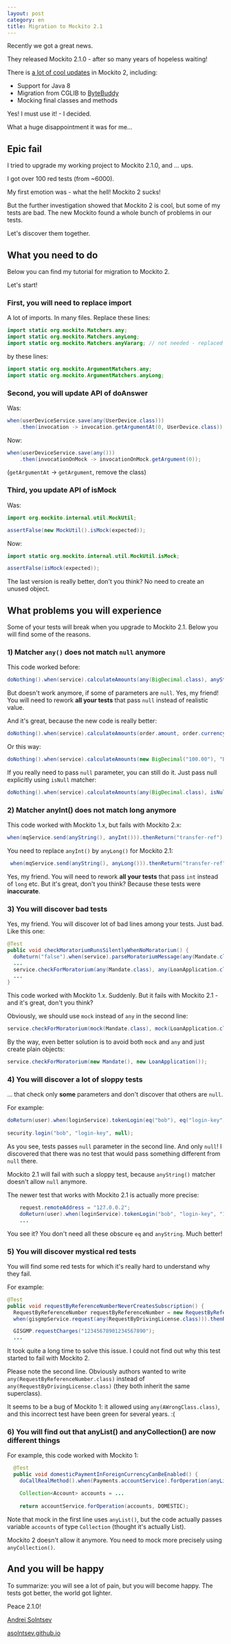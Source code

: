 ```yaml
---
layout: post
category: en
title: Migration to Mockito 2.1
---
```


Recently we got a great news.

They released Mockito 2.1.0 - after so many years of hopeless waiting!

There is [a lot of cool updates](https://github.com/mockito/mockito/wiki/What%27s-new-in-Mockito-2) in Mockito 2, including:

* Support for Java 8
* Migration from CGLIB to [ByteBuddy](http://bytebuddy.net/)
* Mocking final classes and methods

Yes! I must use it! - I decided.

What a huge disappointment it was for me...

<!--more-->

## Epic fail

I tried to upgrade my working project to Mockito 2.1.0, and ...
 ups.
 
I got over 100 red tests (from ~6000).

My first emotion was - what the hell! Mockito 2 sucks!

But the further investigation showed that Mockito 2 is cool, but some of my tests are bad.
The new Mockito found a whole bunch of problems in our tests.

Let's discover them together.

## What you need to do

Below you can find my tutorial for migration to Mockito 2.

Let's start!

### First, you will need to replace import

A lot of imports. In many files. Replace these lines:

```java
import static org.mockito.Matchers.any;
import static org.mockito.Matchers.anyLong;
import static org.mockito.Matchers.anyVararg; // not needed - replaced by any()
```

by these lines: 

```java
import static org.mockito.ArgumentMatchers.any;
import static org.mockito.ArgumentMatchers.anyLong;
```

### Second, you will update API of doAnswer

Was:

```java
when(userDeviceService.save(any(UserDevice.class)))
    .then(invocation -> invocation.getArgumentAt(0, UserDevice.class));
```

Now:

```java
when(userDeviceService.save(any()))
    .then(invocationOnMock -> invocationOnMock.getArgument(0));
```

(`getArgumentAt` -> `getArgument`, remove the class)

### Third, you update API of isMock

Was:

```java
import org.mockito.internal.util.MockUtil;

assertFalse(new MockUtil().isMock(expected));
```

Now:

```java
import static org.mockito.internal.util.MockUtil.isMock;

assertFalse(isMock(expected));
```

The last version is really better, don't you think?
No need to create an unused object. 




## What problems you will experience

Some of your tests will break when you upgrade to Mockito 2.1.
Below you will find some of the reasons. 



### 1) Matcher `any()` does not match `null` anymore

This code worked before:

```java
doNothing().when(service).calculateAmounts(any(BigDecimal.class), anyString());
```

But doesn't work anymore, if some of parameters are `null`.
Yes, my friend! You will need to rework **all your tests** that pass `null` 
instead of realistic value.
 
And it's great, because the new code is really better:

```java
doNothing().when(service).calculateAmounts(order.amount, order.currency);
```

Or this way:

```java
doNothing().when(service).calculateAmounts(new BigDecimal("100.00"), "EEK");
```

If you really need to pass `null` parameter, you can still do it. 
Just pass null explicitly using `isNull` matcher:

```java
doNothing().when(service).calculateAmounts(any(BigDecimal.class), isNull());
```



### 2) Matcher anyInt() does not match long anymore

This code worked with Mockito 1.x, but fails with Mockito 2.x:

```java
when(mqService.send(anyString(), anyInt())).thenReturn("transfer-ref");
```

You need to replace `anyInt()` by `anyLong()` for Mockito 2.1:

```java
 when(mqService.send(anyString(), anyLong())).thenReturn("transfer-ref");
```

Yes, my friend. You will need to rework **all your tests** that pass `int` instead of `long` etc.
But it's great, don't you think?
Because these tests were **inaccurate**.




### 3) You will discover bad tests

Yes, my friend. You will discover lot of bad lines among your tests. Just bad.
Like this one:

```java
@Test
public void checkMoratoriumRunsSilentlyWhenNoMoratorium() {
  doReturn("false").when(service).parseMoratoriumMessage(any(Mandate.class), any(LoanApplication.class));
  ...
  service.checkForMoratorium(any(Mandate.class), any(LoanApplication.class)); // WHAAAAAAAT?
  ...
}
```

This code worked with Mockito 1.x. Suddenly.
But it fails with Mockito 2.1 - and it's great, don't you think?

Obviously, we should use `mock` instead of `any` in the second line:

```java
service.checkForMoratorium(mock(Mandate.class), mock(LoanApplication.class));
```

By the way, even better solution is to avoid both `mock` and `any` and just create plain objects:

```java
service.checkForMoratorium(new Mandate(), new LoanApplication());
```

### 4) You will discover a lot of sloppy tests

... that check only **some** parameters and don't discover that others are `null`.

For example:

```java
doReturn(user).when(loginService).tokenLogin(eq("bob"), eq("login-key"), anyString());
    
security.login("bob", "login-key", null);
```

As you see, tests passes `null` parameter in the second line. And only `null`!
I discovered that there was no test that would pass something different from `null` there.

Mockito 2.1 will fail with such a sloppy test, because `anyString()` matcher doesn't allow `null` anymore.

The newer test that works with Mockito 2.1 is actually more precise:

```java
    request.remoteAddress = "127.0.0.2";
    doReturn(user).when(loginService).tokenLogin("bob", "login-key", "127.0.0.2");
    ...
```

You see it? You don't need all these obscure `eq` and `anyString`. Much better!

### 5) You will discover mystical red tests

You will find some red tests for which it's really hard to understand why they fail.

For example:

```java
@Test
public void requestByReferenceNumberNeverCreatesSubscription() {
  RequestByReferenceNumber requestByReferenceNumber = new RequestByReferenceNumber(user, "12345678901234567890");
  when(gisgmpService.request(any(RequestByDrivingLicense.class))).thenReturn(requestByReferenceNumber);

  GISGMP.requestCharges("12345678901234567890");
  ...
```

It took quite a long time to solve this issue. 
I could not find out why this test started to fail with Mockito 2.

Please note the second line. Obviously authors wanted to write 
 `any(RequestByReferenceNumber.class)` instead of `any(RequestByDrivingLicense.class)` 
 (they both inherit the same superclass).

It seems to be a bug of Mockito 1: it allowed using `any(AWrongClass.class)`,
and this incorrect test have been green for several years. :(

### 6) You will find out that anyList() and anyCollection() are now different things

For example, this code worked with Mockito 1:

```java
  @Test
  public void domesticPaymentInForeignCurrencyCanBeEnabled() {
    doCallRealMethod().when(Payments.accountService).forOperation(anyList(), eq(DOMESTIC));

    Collection<Account> accounts = ...
    
    return accountService.forOperation(accounts, DOMESTIC);
```

Note that mock in the first line uses `anyList()`, but the code 
actually passes variable `accounts` of type `Collection` (thought it's actually List).

Mockito 2 doesn't allow it anymore. You need to mock more precisely using `anyCollection()`.



## And you will be happy

To summarize: you will see a lot of pain, but you will become happy.
The tests got better, the world got lighter. 

Peace 2.1.0!

[Andrei Solntsev](https://twitter.com/asolntsev) 

[asolntsev.github.io](https://asolntsev.github.io/en)
